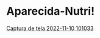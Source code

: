 # Aparecida-Nutri!



[Captura de tela 2022-11-10 101033](https://user-images.githubusercontent.com/110056385/201100430-a89e799e-4fec-4720-8b66-6ddedb089d2e.png)
